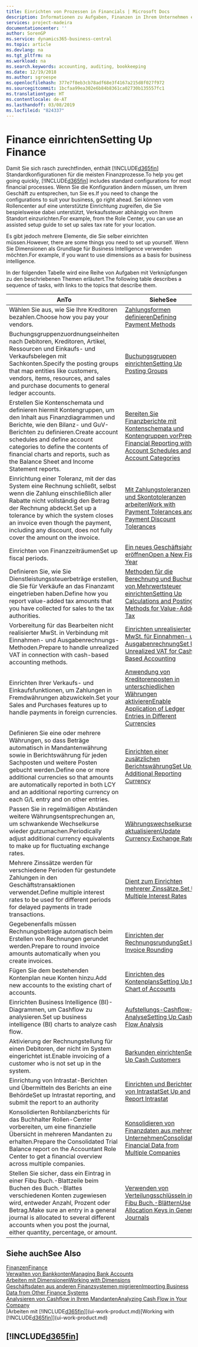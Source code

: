 ```yaml
---
title: Einrichten von Prozessen in Financials | Microsoft Docs
description: Informationen zu Aufgaben, Finanzen in Ihrem Unternehmen einzurichten, um Ihrer Buchhaltung, oder Buchhaltungsanforderungen Prüfungen zu entsprechen.
services: project-madeira
documentationcenter: ''
author: SorenGP
ms.service: dynamics365-business-central
ms.topic: article
ms.devlang: na
ms.tgt_pltfrm: na
ms.workload: na
ms.search.keywords: accounting, auditing, bookkeeping
ms.date: 12/19/2018
ms.author: sgroespe
ms.openlocfilehash: 377e7f8eb3cb78adf68e3f4167a215d8f027f972
ms.sourcegitcommit: 1bcfaa99ea302e6b84b8361ca02730b135557fc1
ms.translationtype: HT
ms.contentlocale: de-AT
ms.lasthandoff: 03/08/2019
ms.locfileid: "824337"
---
```

# <a name="setting-up-finance"></a><span data-ttu-id="f4a86-103">Finance einrichten</span><span class="sxs-lookup"><span data-stu-id="f4a86-103">Setting Up Finance</span></span>
<span data-ttu-id="f4a86-104">Damit Sie sich rasch zurechtfinden, enthält [!INCLUDE[d365fin](includes/d365fin_md.md)]  Standardkonfigurationen für die meisten Finanzprozesse.</span><span class="sxs-lookup"><span data-stu-id="f4a86-104">To help you get going quickly, [!INCLUDE[d365fin](includes/d365fin_md.md)] includes standard configurations for most financial processes.</span></span> <span data-ttu-id="f4a86-105">Wenn Sie die Konfiguration ändern müssen, um Ihrem Geschäft zu entsprechen, tun Sie es.</span><span class="sxs-lookup"><span data-stu-id="f4a86-105">If you need to change the configurations to suit your business, go right ahead.</span></span> <span data-ttu-id="f4a86-106">Sei können vom Rollencenter auf eine unterstützte Einrichtung zugreifen, die Sie bespielsweise dabei unterstützt, Verkaufssteuer abhängig von Ihrem Standort einzurichten.</span><span class="sxs-lookup"><span data-stu-id="f4a86-106">For example, from the Role Center, you can use an assisted setup guide to set up sales tax rate for your location.</span></span>  

<span data-ttu-id="f4a86-107">Es gibt jedoch mehrere Elemente, die Sie selber einrichten müssen.</span><span class="sxs-lookup"><span data-stu-id="f4a86-107">However, there are some things you need to set up yourself.</span></span> <span data-ttu-id="f4a86-108">Wenn Sie Dimensionen als Grundlage für Business Intelligence verwenden möchten.</span><span class="sxs-lookup"><span data-stu-id="f4a86-108">For example, if you want to use dimensions as a basis for business intelligence.</span></span>  

<span data-ttu-id="f4a86-109">In der folgenden Tabelle wird eine Reihe von Aufgaben mit Verknüpfungen zu den beschriebenen Themen erläutert.</span><span class="sxs-lookup"><span data-stu-id="f4a86-109">The following table describes a sequence of tasks, with links to the topics that describe them.</span></span>

| <span data-ttu-id="f4a86-110">An</span><span class="sxs-lookup"><span data-stu-id="f4a86-110">To</span></span> | <span data-ttu-id="f4a86-111">Siehe</span><span class="sxs-lookup"><span data-stu-id="f4a86-111">See</span></span> |
| --- | --- |
| <span data-ttu-id="f4a86-112">Wählen Sie aus, wie Sie Ihre Kreditoren bezahlen.</span><span class="sxs-lookup"><span data-stu-id="f4a86-112">Choose how you pay your vendors.</span></span> |[<span data-ttu-id="f4a86-113">Zahlungsformen definieren</span><span class="sxs-lookup"><span data-stu-id="f4a86-113">Defining Payment Methods</span></span>](finance-payment-methods.md) |
| <span data-ttu-id="f4a86-114">Buchungsgruppenzuordnungseinheiten nach Debitoren, Kreditoren, Artikel, Ressourcen und Einkaufs- und Verkaufsbelegen mit Sachkonten.</span><span class="sxs-lookup"><span data-stu-id="f4a86-114">Specify the posting groups that map entities like customers, vendors, items, resources, and sales and purchase documents to general ledger accounts.</span></span> |[<span data-ttu-id="f4a86-115">Buchungsgruppen einrichten</span><span class="sxs-lookup"><span data-stu-id="f4a86-115">Setting Up Posting Groups</span></span>](finance-posting-groups.md)|
|<span data-ttu-id="f4a86-116">Erstellen Sie Kontenschemata und definieren hiermit Kontengruppen, um den Inhalt aus Finanzdiagrammen und Berichte, wie den Bilanz- und GuV-Berichten zu definieren.</span><span class="sxs-lookup"><span data-stu-id="f4a86-116">Create account schedules and define account categories to define the contents of financial charts and reports, such as the Balance Sheet and Income Statement reports.</span></span>|[<span data-ttu-id="f4a86-117">Bereiten Sie Finanzberichte mit Kontenschemata und Kontengruppen vor</span><span class="sxs-lookup"><span data-stu-id="f4a86-117">Prepare Financial Reporting with Account Schedules and Account Categories</span></span>](bi-how-work-account-schedule.md)|
|<span data-ttu-id="f4a86-118">Einrichtung einer Toleranz, mit der das System eine Rechnung schließt, selbst wenn die Zahlung einschließlich aller Rabatte nicht vollständig den Betrag der Rechnung abdeckt.</span><span class="sxs-lookup"><span data-stu-id="f4a86-118">Set up a tolerance by which the system closes an invoice even though the payment, including any discount, does not fully cover the amount on the invoice.</span></span>|[<span data-ttu-id="f4a86-119">Mit Zahlungstoleranzen und Skontotoleranzen arbeiten</span><span class="sxs-lookup"><span data-stu-id="f4a86-119">Work with Payment Tolerances and Payment Discount Tolerances</span></span>](finance-payment-tolerance-and-payment-discount-tolerance.md)|
| <span data-ttu-id="f4a86-120">Einrichten von Finanzzeiträumen</span><span class="sxs-lookup"><span data-stu-id="f4a86-120">Set up fiscal periods.</span></span> |[<span data-ttu-id="f4a86-121">Ein neues Geschäftsjahres eröffnen</span><span class="sxs-lookup"><span data-stu-id="f4a86-121">Open a New Fiscal Year</span></span>](finance-how-open-new-fiscal-year.md) |
| <span data-ttu-id="f4a86-122">Definieren Sie, wie Sie Dienstleistungssteuerbeträge erstellen, die Sie für Verkäufe an das Finanzamt eingetrieben haben.</span><span class="sxs-lookup"><span data-stu-id="f4a86-122">Define how you report value-added tax amounts that you have collected for sales to the tax authorities.</span></span> |[<span data-ttu-id="f4a86-123">Methoden für die Berechnung und Buchung von Mehrwertsteuer einrichten</span><span class="sxs-lookup"><span data-stu-id="f4a86-123">Setting Up Calculations and Posting Methods for Value-Added Tax</span></span>](finance-setup-vat.md)|
|<span data-ttu-id="f4a86-124">Vorbereitung für das Bearbeiten nicht realisierter MwSt. in Verbindung mit Einnahmen- und Ausgabenrechnungs-Methoden.</span><span class="sxs-lookup"><span data-stu-id="f4a86-124">Prepare to handle unrealized VAT in connection with cash-based accounting methods.</span></span>|[<span data-ttu-id="f4a86-125">Einrichten unrealisierter MwSt. für Einnahmen- und Ausgabenrechnung</span><span class="sxs-lookup"><span data-stu-id="f4a86-125">Set Up Unrealized VAT for Cash-Based Accounting</span></span>](finance-setup-unrealized-vat.md)|
| <span data-ttu-id="f4a86-126">Einrichten Ihrer Verkaufs- und Einkaufsfunktionen, um Zahlungen in Fremdwährungen abzuwickeln.</span><span class="sxs-lookup"><span data-stu-id="f4a86-126">Set your Sales and Purchases features up to handle payments in foreign currencies.</span></span>|[<span data-ttu-id="f4a86-127">Anwendung von Kreditorenposten in unterschiedlichen Währungen aktivieren</span><span class="sxs-lookup"><span data-stu-id="f4a86-127">Enable Application of Ledger Entries in Different Currencies</span></span>](finance-how-enable-application-ledger-entries-different-currencies.md)
|<span data-ttu-id="f4a86-128">Definieren Sie eine oder mehrere Währungen, so dass Beträge automatisch in Mandantenwährung sowie in Berichtswährung für jeden Sachposten und weitere Posten gebucht werden.</span><span class="sxs-lookup"><span data-stu-id="f4a86-128">Define one or more additional currencies so that amounts are automatically reported in both LCY and an additional reporting currency on each G/L entry and on other entries.</span></span>|[<span data-ttu-id="f4a86-129">Einrichten einer zusätzlichen Berichtswährung</span><span class="sxs-lookup"><span data-stu-id="f4a86-129">Set Up an Additional Reporting Currency</span></span>](finance-how-setup-additional-currencies.md)|
|<span data-ttu-id="f4a86-130">Passen Sie in regelmäßigen Abständen weitere Währungsentsprechungen an, um schwankende Wechselkurse wieder gutzumachen.</span><span class="sxs-lookup"><span data-stu-id="f4a86-130">Periodically adjust additional currency equivalents to make up for fluctuating exchange rates.</span></span>|[<span data-ttu-id="f4a86-131">Währungswechselkurse aktualisieren</span><span class="sxs-lookup"><span data-stu-id="f4a86-131">Update Currency Exchange Rates</span></span>](finance-how-update-currencies.md)|
|<span data-ttu-id="f4a86-132">Mehrere Zinssätze werden für verschiedene Perioden für gestundete Zahlungen in den Geschäftstransaktionen verwendet.</span><span class="sxs-lookup"><span data-stu-id="f4a86-132">Define multiple interest rates to be used for different periods for delayed payments in trade transactions.</span></span>|[<span data-ttu-id="f4a86-133">Dient zum Einrichten mehrerer Zinssätze.</span><span class="sxs-lookup"><span data-stu-id="f4a86-133">Set Up Multiple Interest Rates</span></span>](finance-how-to-set-up-multiple-interest-rates.md)|
|<span data-ttu-id="f4a86-134">Gegebenenfalls müssen Rechnungsbeträge automatisch beim Erstellen von Rechnungen gerundet werden.</span><span class="sxs-lookup"><span data-stu-id="f4a86-134">Prepare to round invoice amounts automatically when you create invoices.</span></span>|[<span data-ttu-id="f4a86-135">Einrichten der Rechnungsrundung</span><span class="sxs-lookup"><span data-stu-id="f4a86-135">Set Up Invoice Rounding</span></span>](finance-set-up-invoice-rounding.md)|
| <span data-ttu-id="f4a86-136">Fügen Sie dem bestehenden Kontenplan neue Konten hinzu.</span><span class="sxs-lookup"><span data-stu-id="f4a86-136">Add new accounts to the existing chart of accounts.</span></span> |[<span data-ttu-id="f4a86-137">Einrichten des Kontenplans</span><span class="sxs-lookup"><span data-stu-id="f4a86-137">Setting Up the Chart of Accounts</span></span>](finance-setup-chart-accounts.md) |
| <span data-ttu-id="f4a86-138">Einrichten Business Intelligence (BI)- Diagrammen, um Cashflow zu analysieren.</span><span class="sxs-lookup"><span data-stu-id="f4a86-138">Set up business intelligence (BI) charts to analyze cash flow.</span></span> |[<span data-ttu-id="f4a86-139">Aufstellungs-Cashflow-Analyse</span><span class="sxs-lookup"><span data-stu-id="f4a86-139">Setting Up Cash Flow Analysis</span></span>](finance-setup-cash-flow-analyses.md) |
|<span data-ttu-id="f4a86-140">Aktivierung der Rechnungstellung für einen Debitoren, der nicht im System eingerichtet ist.</span><span class="sxs-lookup"><span data-stu-id="f4a86-140">Enable invoicing of a customer who is not set up in the system.</span></span>|[<span data-ttu-id="f4a86-141">Barkunden einrichten</span><span class="sxs-lookup"><span data-stu-id="f4a86-141">Set Up Cash Customers</span></span>](finance-how-to-set-up-cash-customers.md)|
| <span data-ttu-id="f4a86-142">Einrichtung von Intrastat-Berichten und Übermitteln des Berichts an eine Behörde</span><span class="sxs-lookup"><span data-stu-id="f4a86-142">Set up Intrastat reporting, and submit the report to an authority</span></span> | [<span data-ttu-id="f4a86-143">Einrichten und Berichten von Intrastat</span><span class="sxs-lookup"><span data-stu-id="f4a86-143">Set Up and Report Intrastat</span></span>](finance-how-setup-report-intrastat.md)|
|<span data-ttu-id="f4a86-144">Konsolidierten Rohbilanzberichts für das Buchhalter Rollen-Center vorbereiten, um eine finanzielle Übersicht in mehreren Mandanten zu erhalten.</span><span class="sxs-lookup"><span data-stu-id="f4a86-144">Prepare the Consolidated Trial Balance report on the Accountant Role Center to get a financial overview across multiple companies.</span></span>|[<span data-ttu-id="f4a86-145">Konsolidieren von Finanzdaten aus mehreren Unternehmen</span><span class="sxs-lookup"><span data-stu-id="f4a86-145">Consolidating Financial Data from Multiple Companies</span></span>](finance-consolidated-company-reporting.md)|
|<span data-ttu-id="f4a86-146">Stellen Sie sicher, dass ein Eintrag in einer Fibu Buch.-Blattzeile beim Buchen des Buch.-Blattes verschiedenen Konten zugewiesen wird, entweder Anzahl, Prozent oder Betrag.</span><span class="sxs-lookup"><span data-stu-id="f4a86-146">Make sure an entry in a general journal is allocated to several different accounts when you post the journal, either quantity, percentage, or amount.</span></span>|[<span data-ttu-id="f4a86-147">Verwenden von Verteilungsschlüsseln in Fibu Buch.-Blättern</span><span class="sxs-lookup"><span data-stu-id="f4a86-147">Use Allocation Keys in General Journals</span></span>](ui-how-use-allocation-keys-general-journals.md)|

## <a name="see-also"></a><span data-ttu-id="f4a86-148">Siehe auch</span><span class="sxs-lookup"><span data-stu-id="f4a86-148">See Also</span></span>
[<span data-ttu-id="f4a86-149">Finanzen</span><span class="sxs-lookup"><span data-stu-id="f4a86-149">Finance</span></span>](finance.md)  
[<span data-ttu-id="f4a86-150">Verwalten von Bankkonten</span><span class="sxs-lookup"><span data-stu-id="f4a86-150">Managing Bank Accounts</span></span>](bank-manage-bank-accounts.md)  
[<span data-ttu-id="f4a86-151">Arbeiten mit Dimensionen</span><span class="sxs-lookup"><span data-stu-id="f4a86-151">Working with Dimensions</span></span>](finance-dimensions.md)  
[<span data-ttu-id="f4a86-152">Geschäftsdaten aus anderen Finanzsystemen migrieren</span><span class="sxs-lookup"><span data-stu-id="f4a86-152">Importing Business Data from Other Finance Systems</span></span>](across-import-data-configuration-packages.md)  
[<span data-ttu-id="f4a86-153">Analysieren von Cashflow in Ihren Mandanten</span><span class="sxs-lookup"><span data-stu-id="f4a86-153">Analyzing Cash Flow in Your Company</span></span>](finance-analyze-cash-flow.md)  
<span data-ttu-id="f4a86-154">[Arbeiten mit [!INCLUDE[d365fin](includes/d365fin_md.md)]](ui-work-product.md)</span><span class="sxs-lookup"><span data-stu-id="f4a86-154">[Working with [!INCLUDE[d365fin](includes/d365fin_md.md)]](ui-work-product.md)</span></span>  

## [!INCLUDE[d365fin](includes/free_trial_md.md)]  
